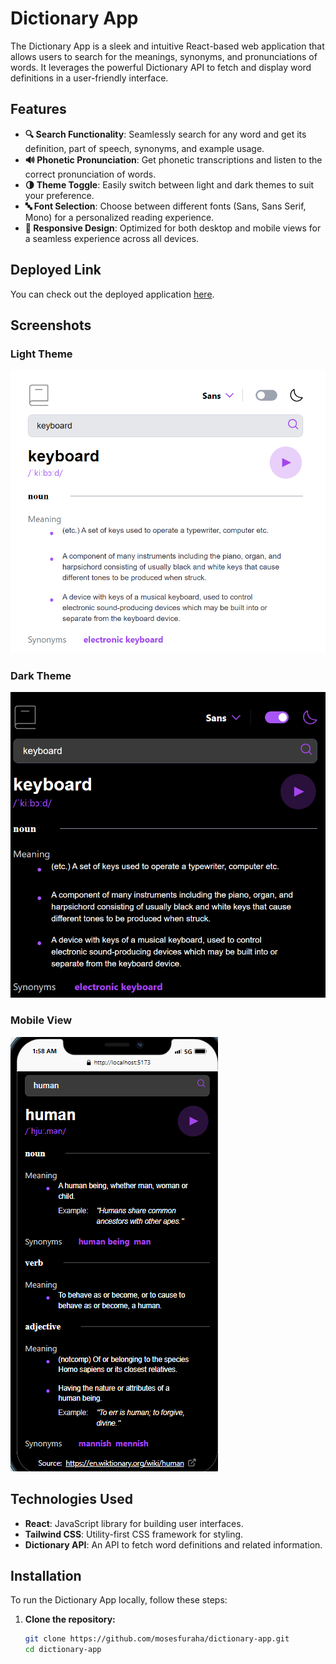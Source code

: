 # Dictionary App

The Dictionary App is a sleek and intuitive React-based web application that allows users to search for the meanings, synonyms, and pronunciations of words. It leverages the powerful Dictionary API to fetch and display word definitions in a user-friendly interface.

## Features

- **🔍 Search Functionality**: Seamlessly search for any word and get its definition, part of speech, synonyms, and example usage.
- **🔊 Phonetic Pronunciation**: Get phonetic transcriptions and listen to the correct pronunciation of words.
- **🌗 Theme Toggle**: Easily switch between light and dark themes to suit your preference.
- **🔤 Font Selection**: Choose between different fonts (Sans, Sans Serif, Mono) for a personalized reading experience.
- **📱 Responsive Design**: Optimized for both desktop and mobile views for a seamless experience across all devices.

## Deployed Link

You can check out the deployed application [here](https://dictionary-deployed-app.netlify.app/).

## Screenshots

### Light Theme
![Dictionary App Light Theme](./src/assets/images/light-theme.png)

### Dark Theme
![Dictionary App Dark Theme](./src/assets/images/dark-theme.png)

### Mobile View
![Dictionary App Mobile View](./src/assets/images/dictionary-mobile-view.png)

## Technologies Used

- **React**: JavaScript library for building user interfaces.
- **Tailwind CSS**: Utility-first CSS framework for styling.
- **Dictionary API**: An API to fetch word definitions and related information.

## Installation

To run the Dictionary App locally, follow these steps:

1. **Clone the repository:**
   ```bash
   git clone https://github.com/mosesfuraha/dictionary-app.git
   cd dictionary-app




